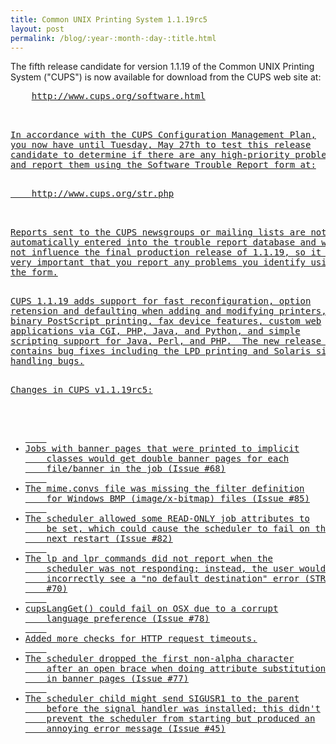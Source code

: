 ```yaml
---
title: Common UNIX Printing System 1.1.19rc5
layout: post
permalink: /blog/:year-:month-:day-:title.html
---
```


<P>The fifth release candidate for version 1.1.19 of the CommonUNIX Printing System ("CUPS") is now available for download fromthe CUPS web site at:<PRE>    <A HREF="http://www.cups.org/software.html">http://www.cups.org/software.html<P>In accordance with the CUPS Configuration Management Plan,you now have until Tuesday, May 27th to test this releasecandidate to determine if there are any high-priority problemsand report them using the Software Trouble Report form at:<PRE>    <A HREF="http://www.cups.org/str.php">http://www.cups.org/str.php<P>Reports sent to the CUPS newsgroups or mailing lists are notautomatically entered into the trouble report database and willnot influence the final production release of 1.1.19, so it isvery important that you report any problems you identify usingthe form.<P>CUPS 1.1.19 adds support for fast reconfiguration, optionretension and defaulting when adding and modifying printers,binary PostScript printing, fax device features, custom webapplications via CGI, PHP, Java, and Python, and simplescripting support for Java, Perl, and PHP.  The new release alsocontains bug fixes including the LPD printing and Solaris signalhandling bugs.<P>Changes in CUPS v1.1.19rc5:<UL>	<LI>Jobs with banner pages that were printed to implicit	classes would get double banner pages for each	file/banner in the job (Issue #68)	<LI>The mime.convs file was missing the filter definition	for Windows BMP (image/x-bitmap) files (Issue #85)	<LI>The scheduler allowed some READ-ONLY job attributes to	be set, which could cause the scheduler to fail on the	next restart (Issue #82)	<LI>The lp and lpr commands did not report when the	scheduler was not responding; instead, the user would	incorrectly see a "no default destination" error (STR	#70)	<LI>cupsLangGet() could fail on OSX due to a corrupt	language preference (Issue #78)	<LI>Added more checks for HTTP request timeouts.	<LI>The scheduler dropped the first non-alpha character	after an open brace when doing attribute substitutions	in banner pages (Issue #77)	<LI>The scheduler child might send SIGUSR1 to the parent	before the signal handler was installed; this didn't	prevent the scheduler from starting but produced an	annoying error message (Issue #45)

